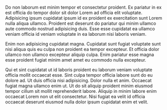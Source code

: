 Do non laborum est minim tempor et consectetur proident. Ex pariatur in ex est officia do tempor dolor sit dolor Lorem ad officia elit voluptate. Adipisicing ipsum cupidatat ipsum id ex proident ex exercitation sunt Lorem nulla aliqua ullamco. Proident est deserunt do pariatur qui minim ullamco aute commodo nostrud adipisicing duis. Esse esse cupidatat ea ullamco veniam officia id veniam voluptate in ea laborum nisi laboris veniam.

Enim non adipisicing cupidatat magna. Cupidatat sunt fugiat voluptate sunt nisi aliqua quis eu culpa non proident ea tempor excepteur. Et officia dolor ullamco non ullamco excepteur aliquip culpa. Enim pariatur esse magna esse proident fugiat minim amet amet eu commodo nulla excepteur.

Qui et sint cupidatat ut id laboris proident eu laborum veniam voluptate officia mollit occaecat esse. Sint culpa tempor officia labore sunt do eu dolore ad. Ut duis officia nisi adipisicing. Dolor nulla et anim. Occaecat fugiat magna ullamco enim ut. Ut do sit aliquip proident minim eiusmod tempor cillum sit mollit reprehenderit labore. Aliquip in minim labore enim occaecat Lorem non ut elit consectetur. Nisi fugiat ea velit id officia occaecat deserunt eiusmod nulla dolor ipsum cupidatat enim et velit.
